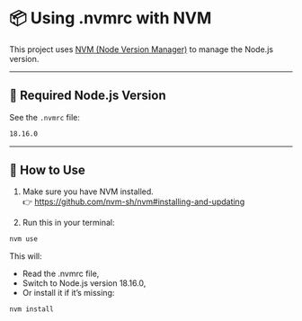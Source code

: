 # 📦 Using .nvmrc with NVM

This project uses [NVM (Node Version Manager)](https://github.com/nvm-sh/nvm) to manage the Node.js version.

---

## 🔧 Required Node.js Version

See the `.nvmrc` file:

```bash
18.16.0
```

---

## 🚀 How to Use

1. Make sure you have NVM installed.  
   👉 https://github.com/nvm-sh/nvm#installing-and-updating

2. Run this in your terminal:

```bash
nvm use
```

This will:

- Read the .nvmrc file,
- Switch to Node.js version 18.16.0,
- Or install it if it’s missing:

```bash
nvm install
```
